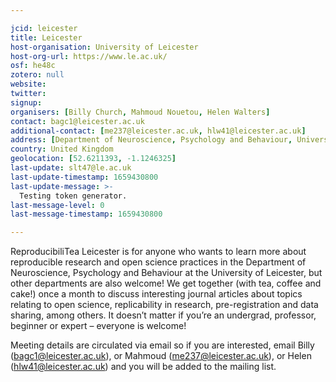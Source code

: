 ```yaml
---

jcid: leicester
title: Leicester
host-organisation: University of Leicester
host-org-url: https://www.le.ac.uk/
osf: he48c
zotero: null
website: 
twitter: 
signup: 
organisers: [Billy Church, Mahmoud Nouetou, Helen Walters]
contact: bagc1@leicester.ac.uk
additional-contact: [me237@leicester.ac.uk, hlw41@leicester.ac.uk]
address: [Department of Neuroscience, Psychology and Behaviour, University of Leicester, University Road, LE1 7RH, Leicester]
country: United Kingdom
geolocation: [52.6211393, -1.1246325]
last-update: slt47@le.ac.uk
last-update-timestamp: 1659430800
last-update-message: >-
  Testing token generator.
last-message-level: 0
last-message-timestamp: 1659430800

---
```


ReproducibiliTea Leicester is for anyone who wants to learn more about reproducible research and open science practices in the Department of Neuroscience, Psychology and Behaviour at the University of Leicester, but other departments are also welcome!  We get together (with tea, coffee and cake!) once a month to discuss interesting journal articles about topics relating to open science, replicability in research, pre-registration and data sharing, among others. It doesn’t matter if you’re an undergrad, professor, beginner or expert – everyone is welcome!

Meeting details are circulated via email so if you are interested, email Billy (bagc1@leicester.ac.uk), or Mahmoud (me237@leicester.ac.uk), or Helen (hlw41@leicester.ac.uk) and you will be added to the mailing list.
